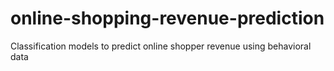 # online-shopping-revenue-prediction
Classification models to predict online shopper revenue using behavioral data
